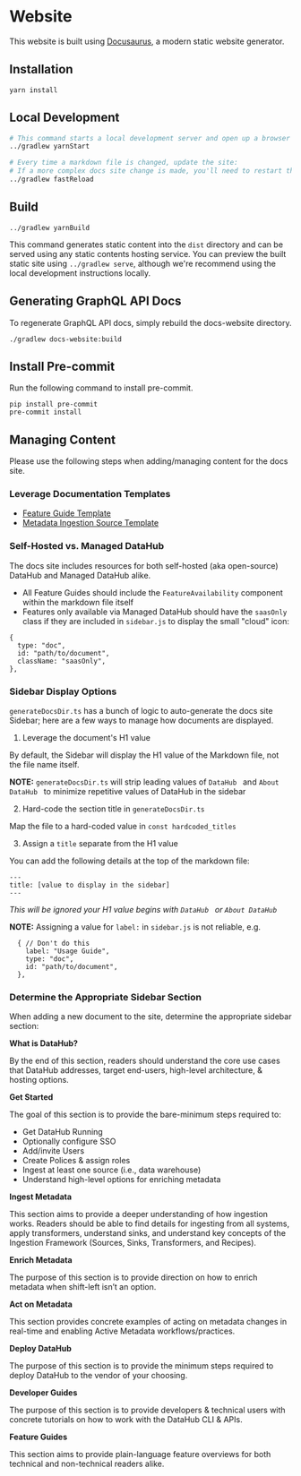 # Website

This website is built using [Docusaurus](https://docusaurus.io/), a modern static website generator.

## Installation

```console
yarn install
```

## Local Development

```sh
# This command starts a local development server and open up a browser window.
../gradlew yarnStart

# Every time a markdown file is changed, update the site:
# If a more complex docs site change is made, you'll need to restart the server.
../gradlew fastReload
```

## Build

```console
../gradlew yarnBuild
```

This command generates static content into the `dist` directory and can be served using any static contents hosting service. You can preview the built static site using `../gradlew serve`, although we're recommend using the local development instructions locally.

## Generating GraphQL API Docs

To regenerate GraphQL API docs, simply rebuild the docs-website directory.

```console
./gradlew docs-website:build
```

## Install Pre-commit

Run the following command to install pre-commit. 

```shell
pip install pre-commit 
pre-commit install
```

## Managing Content

Please use the following steps when adding/managing content for the docs site.

### Leverage Documentation Templates

- [Feature Guide Template](../docs/_feature-guide-template.md)
- [Metadata Ingestion Source Template](../metadata-ingestion/source-docs-template.md)

### Self-Hosted vs. Managed DataHub

The docs site includes resources for both self-hosted (aka open-source) DataHub and Managed DataHub alike.

- All Feature Guides should include the `FeatureAvailability` component within the markdown file itself
- Features only available via Managed DataHub should have the `saasOnly` class if they are included in `sidebar.js` to display the small "cloud" icon:

```
{
  type: "doc",
  id: "path/to/document",
  className: "saasOnly",
},
```

### Sidebar Display Options

`generateDocsDir.ts` has a bunch of logic to auto-generate the docs site Sidebar; here are a few ways to manage how documents are displayed.

1. Leverage the document's H1 value

By default, the Sidebar will display the H1 value of the Markdown file, not the file name itself.

**NOTE:** `generateDocsDir.ts` will strip leading values of `DataHub ` and `About DataHub ` to minimize repetitive values of DataHub in the sidebar

2. Hard-code the section title in `generateDocsDir.ts`

Map the file to a hard-coded value in `const hardcoded_titles`

3. Assign a `title` separate from the H1 value

You can add the following details at the top of the markdown file:

```
---
title: [value to display in the sidebar]
---
```

_This will be ignored your H1 value begins with `DataHub ` or `About DataHub `_

**NOTE:** Assigning a value for `label:` in `sidebar.js` is not reliable, e.g.

```
  { // Don't do this
    label: "Usage Guide",
    type: "doc",
    id: "path/to/document",
  },
```

### Determine the Appropriate Sidebar Section

When adding a new document to the site, determine the appropriate sidebar section:

**What is DataHub?**

By the end of this section, readers should understand the core use cases that DataHub addresses, target end-users, high-level architecture, & hosting options.

**Get Started**

The goal of this section is to provide the bare-minimum steps required to:

- Get DataHub Running
- Optionally configure SSO
- Add/invite Users
- Create Polices & assign roles
- Ingest at least one source (i.e., data warehouse)
- Understand high-level options for enriching metadata

**Ingest Metadata**

This section aims to provide a deeper understanding of how ingestion works. Readers should be able to find details for ingesting from all systems, apply transformers, understand sinks, and understand key concepts of the Ingestion Framework (Sources, Sinks, Transformers, and Recipes).

**Enrich Metadata**

The purpose of this section is to provide direction on how to enrich metadata when shift-left isn’t an option.

**Act on Metadata**

This section provides concrete examples of acting on metadata changes in real-time and enabling Active Metadata workflows/practices.

**Deploy DataHub**

The purpose of this section is to provide the minimum steps required to deploy DataHub to the vendor of your choosing.

**Developer Guides**

The purpose of this section is to provide developers & technical users with concrete tutorials on how to work with the DataHub CLI & APIs.

**Feature Guides**

This section aims to provide plain-language feature overviews for both technical and non-technical readers alike.
